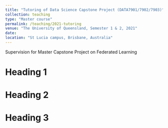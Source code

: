 ```yaml
---
title: "Tutoring of Data Science Capstone Project (DATA7901/7902/7903)"
collection: teaching
type: "Master course"
permalink: /teaching/2021-tutoring
venue: "The University of Queensland, Semester 1 & 2, 2021"
date: 
location: "St Lucia campus, Brisbane, Australia"
---
```


Supervision for Master Capstone Project on Federated Learning

Heading 1
======

Heading 2
======

Heading 3
======
